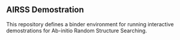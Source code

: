 AIRSS Demostration
------------------

This repository defines a binder environment for running interactive demostrations for Ab-initio Random Structure Searching.


